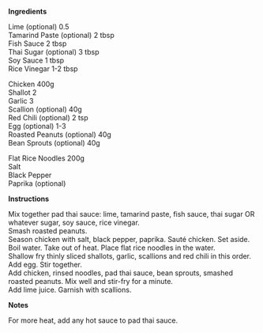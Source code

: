 **Ingredients**

Lime (optional) 0.5  
Tamarind Paste (optional) 2 tbsp     
Fish Sauce 2 tbsp   
Thai Sugar (optional) 3 tbsp   
Soy Sauce 1 tbsp    
Rice Vinegar 1-2 tbsp    

Chicken 400g    
Shallot 2    
Garlic 3    
Scallion (optional) 40g  
Red Chili (optional) 2 tsp  
Egg (optional) 1-3  
Roasted Peanuts (optional) 40g  
Bean Sprouts (optional) 40g  

Flat Rice Noodles 200g  
Salt  
Black Pepper  
Paprika (optional)  

**Instructions**

Mix together pad thai sauce: lime, tamarind paste, fish sauce, thai sugar OR whatever sugar, soy sauce, rice vinegar.  
Smash roasted peanuts.  
Season chicken with salt, black pepper, paprika. Sauté chicken. Set aside.  
Boil water. Take out of heat. Place flat rice noodles in the water.  
Shallow fry thinly sliced shallots, garlic, scallions and red chili in this order. Add egg. Stir together.  
Add chicken, rinsed noodles, pad thai sauce, bean sprouts, smashed roasted peanuts. Mix well and stir-fry for a minute.  
Add lime juice. Garnish with scallions.  

**Notes**

For more heat, add any hot sauce to pad thai sauce.  
